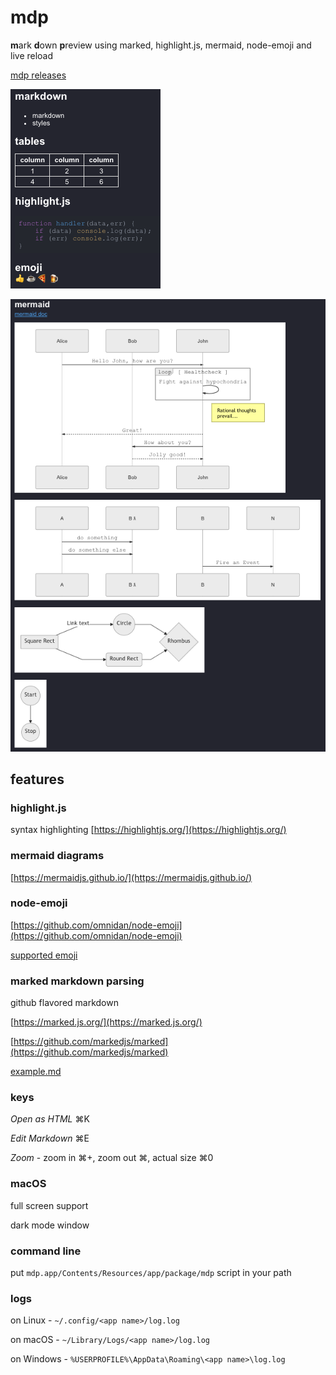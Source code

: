 # mdp

**m**ark **d**own **p**review using marked, highlight.js, mermaid, node-emoji and live reload

[mdp releases](https://github.com/ericlink/mdp/releases)

![markdown.png](markdown.png)

![mermaid.png](mermaid.png)

## features

### highlight.js
syntax highlighting [https://highlightjs.org/](https://highlightjs.org/)

### mermaid diagrams
[https://mermaidjs.github.io/](https://mermaidjs.github.io/)

### node-emoji
[https://github.com/omnidan/node-emoji](https://github.com/omnidan/node-emoji)

[supported emoji](https://raw.githubusercontent.com/omnidan/node-emoji/master/lib/emoji.json)

### marked markdown parsing
github flavored markdown

[https://marked.js.org/](https://marked.js.org/)

[https://github.com/markedjs/marked](https://github.com/markedjs/marked)

[example.md](https://github.com/ericlink/mdp/blob/master/assets/example.md)

### keys

_Open as HTML_ &#8984;K

_Edit Markdown_ &#8984;E

_Zoom_ - zoom in &#8984;+, zoom out &#8984;, actual size &#8984;0

### macOS

full screen support

dark mode window

### command line

put `mdp.app/Contents/Resources/app/package/mdp` script in your path

### logs

on Linux - `~/.config/<app name>/log.log`

on macOS - `~/Library/Logs/<app name>/log.log`

on Windows - `%USERPROFILE%\AppData\Roaming\<app name>\log.log`
